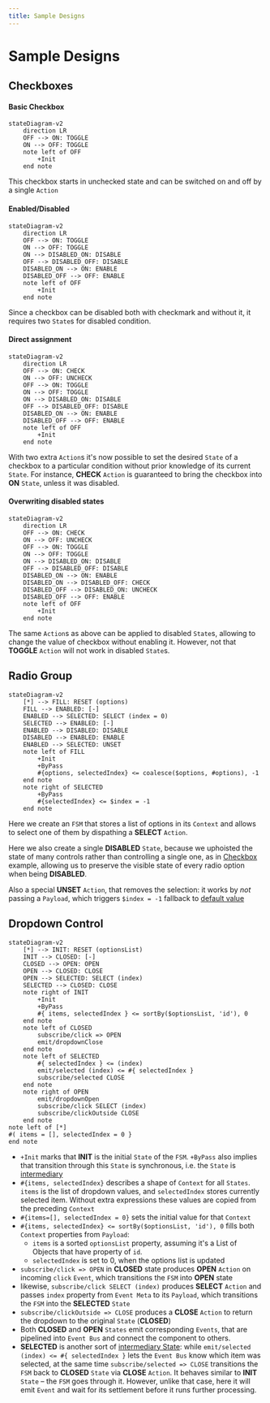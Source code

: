 ```yaml
---
title: Sample Designs
---
```


# Sample Designs

## Checkboxes

#### Basic Checkbox

```mermaid
stateDiagram-v2
	direction LR
	OFF --> ON: TOGGLE
	ON --> OFF: TOGGLE
	note left of OFF
		+Init
	end note
```

This checkbox starts in unchecked state and can be switched on and off by a single `Action`

#### Enabled/Disabled

```mermaid
stateDiagram-v2
	direction LR
	OFF --> ON: TOGGLE
	ON --> OFF: TOGGLE
	ON --> DISABLED_ON: DISABLE
	OFF --> DISABLED_OFF: DISABLE
	DISABLED_ON --> ON: ENABLE
	DISABLED_OFF --> OFF: ENABLE
	note left of OFF
		+Init
	end note
```

Since a checkbox can be disabled both with checkmark and without it, it requires two `State`s for disabled condition.

#### Direct assignment

```mermaid
stateDiagram-v2
	direction LR
	OFF --> ON: CHECK
	ON --> OFF: UNCHECK
	OFF --> ON: TOGGLE
	ON --> OFF: TOGGLE
	ON --> DISABLED_ON: DISABLE
	OFF --> DISABLED_OFF: DISABLE
	DISABLED_ON --> ON: ENABLE
	DISABLED_OFF --> OFF: ENABLE
	note left of OFF
		+Init
	end note
```

With two extra `Action`s it's now possible to set the desired `State` of a checkbox to a particular condition without prior knowledge of its current `State`. For instance, **CHECK** `Action` is guaranteed to bring the checkbox into **ON** `State`, unless it was disabled.

#### Overwriting disabled states

```mermaid
stateDiagram-v2
	direction LR
	OFF --> ON: CHECK
	ON --> OFF: UNCHECK
	OFF --> ON: TOGGLE
	ON --> OFF: TOGGLE
	ON --> DISABLED_ON: DISABLE
	OFF --> DISABLED_OFF: DISABLE
	DISABLED_ON --> ON: ENABLE
	DISABLED_ON --> DISABLED_OFF: CHECK
	DISABLED_OFF --> DISABLED_ON: UNCHECK
	DISABLED_OFF --> OFF: ENABLE
	note left of OFF
		+Init
	end note
```

The same `Action`s as above can be applied to disabled `State`s, allowing to change the value of checkbox without enabling it. However, not that **TOGGLE** `Action` will not work in disabled `State`s.

## Radio Group

```mermaid
stateDiagram-v2
	[*] --> FILL: RESET (options)
	FILL --> ENABLED: [-]
	ENABLED --> SELECTED: SELECT (index = 0)
	SELECTED --> ENABLED: [-]
	ENABLED --> DISABLED: DISABLE
	DISABLED --> ENABLED: ENABLE
	ENABLED --> SELECTED: UNSET
	note left of FILL
		+Init
		+ByPass
		#{options, selectedIndex} <= coalesce($options, #options), -1
	end note
	note right of SELECTED
		+ByPass
		#{selectedIndex} <= $index = -1
	end note
```

Here we create an `FSM` that stores a list of options in its `Context` and allows to select one of them by dispathing a **SELECT** `Action`.

Here we also create a single **DISABLED** `State`, because we uphoisted the state of many controls rather than controlling a single one, as in [Checkbox](#checkboxes) example, allowing us to preserve the visible state of every radio option when being **DISABLED**.

Also a special **UNSET** `Action`, that removes the selection: it works by _not_ passing a `Payload`, which triggers `$index = -1` fallback to [default value](../syntax/120_values_and_constants.html#default-values)

## Dropdown Control

```mermaid
stateDiagram-v2
	[*] --> INIT: RESET (optionsList)
	INIT --> CLOSED: [-]
	CLOSED --> OPEN: OPEN
	OPEN --> CLOSED: CLOSE
	OPEN --> SELECTED: SELECT (index)
	SELECTED --> CLOSED: CLOSE
	note right of INIT
		+Init
		+ByPass
		#{ items, selectedIndex } <= sortBy($optionsList, 'id'), 0
	end note
	note left of CLOSED
		subscribe/click => OPEN
		emit/dropdownClose
	end note
	note left of SELECTED
		#{ selectedIndex } <= (index)
		emit/selected (index) <= #{ selectedIndex }
		subscribe/selected CLOSE
	end note
	note right of OPEN
		emit/dropdownOpen
		subscribe/click SELECT (index)
		subscribe/clickOutside CLOSE
	end note
note left of [*]
#( items = [], selectedIndex = 0 }
end note
```

-   `+Init` marks that **INIT** is the initial `State` of the `FSM`. `+ByPass` also implies that transition through
    this `State` is synchronous, i.e. the `State` is [intermediary](#intermediary-states)
-   `#{items, selectedIndex}` describes a shape of `Context` for all `States`. `items` is the list of dropdown values,
    and `selectedIndex` stores currently selected item. Without extra expressions these values are copied from the
    preceding `Context`
-   `#{items=[], selectedIndex = 0}` sets the initial value for that `Context`
-   `#{items, selectedIndex} <= sortBy($optionsList, 'id'), 0` fills both `Context` properties from `Payload`:
    -   `items` is a sorted `optionsList` property, assuming it's a List of Objects that have property of `id`.
    -   `selectedIndex` is set to 0, when the options list is updated
-   `subscribe/click => OPEN` in **CLOSED** state produces **OPEN** `Action` on incoming `click` `Event`, which
    transitions the `FSM` into **OPEN** state
-   likewise, `subscribe/click SELECT (index)` produces **SELECT** `Action` and passes `index` property
    from `Event Meta` to its `Payload`, which transitions the `FSM` into the **SELECTED** `State`
-   `subscribe/clickOutside => CLOSE` produces a **CLOSE** `Action` to return the dropdown to the
    original `State` (**CLOSED**)
-   Both **CLOSED** and **OPEN** `States` emit corresponding `Events`, that are pipelined into `Event Bus` and connect the
    component to others.
-   **SELECTED** is another sort of [intermediary State](#intermediary-states): while `emit/selected (index) <= #{ selectedIndex }` lets the `Event Bus` know
    which item was selected, at the same time `subscribe/selected => CLOSE` transitions the `FSM`
    back to **CLOSED** `State` via **CLOSE** `Action`. It behaves similar to **INIT** `State` &ndash; the `FSM` goes
    through it. However, unlike that case, here it will emit `Event` and wait for its settlement before it runs further
    processing.
